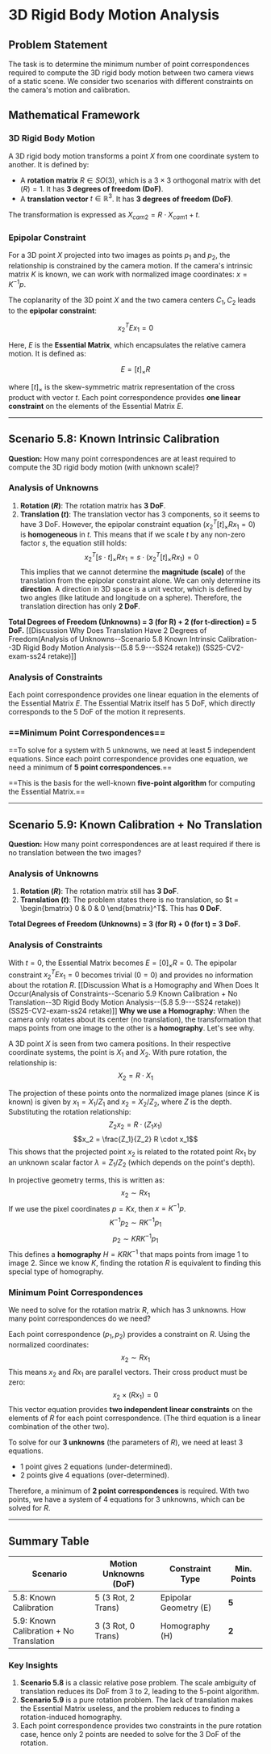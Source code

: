 # 3D Rigid Body Motion Analysis

## Problem Statement

The task is to determine the minimum number of point correspondences required to compute the 3D rigid body motion between two camera views of a static scene. We consider two scenarios with different constraints on the camera's motion and calibration.

## Mathematical Framework

### 3D Rigid Body Motion

A 3D rigid body motion transforms a point $X$ from one coordinate system to another. It is defined by:
- A **rotation matrix** $R \in SO(3)$, which is a $3 \times 3$ orthogonal matrix with $\det(R)=1$. It has **3 degrees of freedom (DoF)**.
- A **translation vector** $t \in \mathbb{R}^3$. It has **3 degrees of freedom (DoF)**.

The transformation is expressed as $X_{cam2} = R \cdot X_{cam1} + t$.

### Epipolar Constraint

For a 3D point $X$ projected into two images as points $p_1$ and $p_2$, the relationship is constrained by the camera motion. If the camera's intrinsic matrix $K$ is known, we can work with normalized image coordinates:
$x = K^{-1}p$.

The coplanarity of the 3D point $X$ and the two camera centers $C_1, C_2$ leads to the **epipolar constraint**:

$$x_2^T E x_1 = 0$$

Here, $E$ is the **Essential Matrix**, which encapsulates the relative camera motion. It is defined as:

$$E = [t]_\times R$$

where $[t]_\times$ is the skew-symmetric matrix representation of the cross product with vector $t$. Each point correspondence provides **one linear constraint** on the elements of the Essential Matrix $E$.

---

## Scenario 5.8: Known Intrinsic Calibration

**Question:** How many point correspondences are at least required to compute the 3D rigid body motion (with unknown scale)?

### Analysis of Unknowns

1.  **Rotation ($R$)**: The rotation matrix has **3 DoF**.
2.  **Translation ($t$)**: The translation vector has 3 components, so it seems to have 3 DoF. However, the epipolar constraint equation ($x_2^T [t]_\times R x_1 = 0$) is **homogeneous** in $t$. This means that if we scale $t$ by any non-zero factor $s$, the equation still holds:
    $$x_2^T [s \cdot t]_\times R x_1 = s \cdot (x_2^T [t]_\times R x_1) = 0$$
    This implies that we cannot determine the **magnitude (scale)** of the translation from the epipolar constraint alone. We can only determine its **direction**. A direction in 3D space is a unit vector, which is defined by two angles (like latitude and longitude on a sphere). Therefore, the translation direction has only **2 DoF**.

**Total Degrees of Freedom (Unknowns) = 3 (for R) + 2 (for t-direction) = 5 DoF.**
[[Discussion Why Does Translation Have 2 Degrees of Freedom(Analysis of Unknowns--Scenario 5.8 Known Intrinsic Calibration--3D Rigid Body Motion Analysis--(5.8 5.9---SS24 retake)) (SS25-CV2-exam-ss24 retake)]]
### Analysis of Constraints

Each point correspondence provides one linear equation in the elements of the Essential Matrix $E$. The Essential Matrix itself has 5 DoF, which directly corresponds to the 5 DoF of the motion it represents.

### ==Minimum Point Correspondences==

==To solve for a system with 5 unknowns, we need at least 5 independent equations. Since each point correspondence provides one equation, we need a minimum of **5 point correspondences**.==

==This is the basis for the well-known **five-point algorithm** for computing the Essential Matrix.==

---

## Scenario 5.9: Known Calibration + No Translation

**Question:** How many point correspondences are at least required if there is no translation between the two images?

### Analysis of Unknowns

1.  **Rotation ($R$)**: The rotation matrix still has **3 DoF**.
2.  **Translation ($t$)**: The problem states there is no translation, so $t = \begin{bmatrix} 0 & 0 & 0 \end{bmatrix}^T$. This has **0 DoF**.

**Total Degrees of Freedom (Unknowns) = 3 (for R) + 0 (for t) = 3 DoF.**

### Analysis of Constraints

With $t=0$, the Essential Matrix becomes $E = [0]_\times R = 0$. The epipolar constraint $x_2^T E x_1 = 0$ becomes trivial ($0=0$) and provides no information about the rotation $R$.
[[Discussion What is a Homography and When Does It Occur(Analysis of Constraints--Scenario 5.9 Known Calibration + No Translation--3D Rigid Body Motion Analysis--(5.8 5.9---SS24 retake)) (SS25-CV2-exam-ss24 retake)]]
**Why we use a Homography:**
When the camera only rotates about its center (no translation), the transformation that maps points from one image to the other is a **homography**. Let's see why.

A 3D point $X$ is seen from two camera positions. In their respective coordinate systems, the point is $X_1$ and $X_2$.
With pure rotation, the relationship is:
$$X_2 = R \cdot X_1$$

The projection of these points onto the normalized image planes (since $K$ is known) is given by $x_1 = X_1/Z_1$ and $x_2 = X_2/Z_2$, where $Z$ is the depth.
Substituting the rotation relationship:
$$Z_2 x_2 = R \cdot (Z_1 x_1)$$
$$x_2 = \frac{Z_1}{Z_2} R \cdot x_1$$
This shows that the projected point $x_2$ is related to the rotated point $R x_1$ by an unknown scalar factor $\lambda = Z_1/Z_2$ (which depends on the point's depth).

In projective geometry terms, this is written as:
$$x_2 \sim R x_1$$
If we use the pixel coordinates $p = Kx$, then $x = K^{-1}p$.
$$K^{-1}p_2 \sim R K^{-1}p_1$$
$$p_2 \sim K R K^{-1} p_1$$
This defines a **homography** $H = K R K^{-1}$ that maps points from image 1 to image 2. Since we know $K$, finding the rotation $R$ is equivalent to finding this special type of homography.

### Minimum Point Correspondences

We need to solve for the rotation matrix $R$, which has 3 unknowns. How many point correspondences do we need?

Each point correspondence $(p_1, p_2)$ provides a constraint on $R$. Using the normalized coordinates:
$$x_2 \sim R x_1$$
This means $x_2$ and $R x_1$ are parallel vectors. Their cross product must be zero:
$$x_2 \times (R x_1) = 0$$
This vector equation provides **two independent linear constraints** on the elements of $R$ for each point correspondence. (The third equation is a linear combination of the other two).

To solve for our **3 unknowns** (the parameters of $R$), we need at least 3 equations.
- 1 point gives 2 equations (under-determined).
- 2 points give 4 equations (over-determined).

Therefore, a minimum of **2 point correspondences** is required. With two points, we have a system of 4 equations for 3 unknowns, which can be solved for $R$.

---

## Summary Table

| Scenario                                | Motion Unknowns (DoF) | Constraint Type     | Min. Points |
| --------------------------------------- | --------------------- | ------------------- | ----------- |
| 5.8: Known Calibration                  | 5 (3 Rot, 2 Trans)    | Epipolar Geometry (E) | **5**       |
| 5.9: Known Calibration + No Translation | 3 (3 Rot, 0 Trans)    | Homography (H)      | **2**       |

### Key Insights

1.  **Scenario 5.8** is a classic relative pose problem. The scale ambiguity of translation reduces its DoF from 3 to 2, leading to the 5-point algorithm.
2.  **Scenario 5.9** is a pure rotation problem. The lack of translation makes the Essential Matrix useless, and the problem reduces to finding a rotation-induced homography.
3.  Each point correspondence provides two constraints in the pure rotation case, hence only 2 points are needed to solve for the 3 DoF of the rotation.
